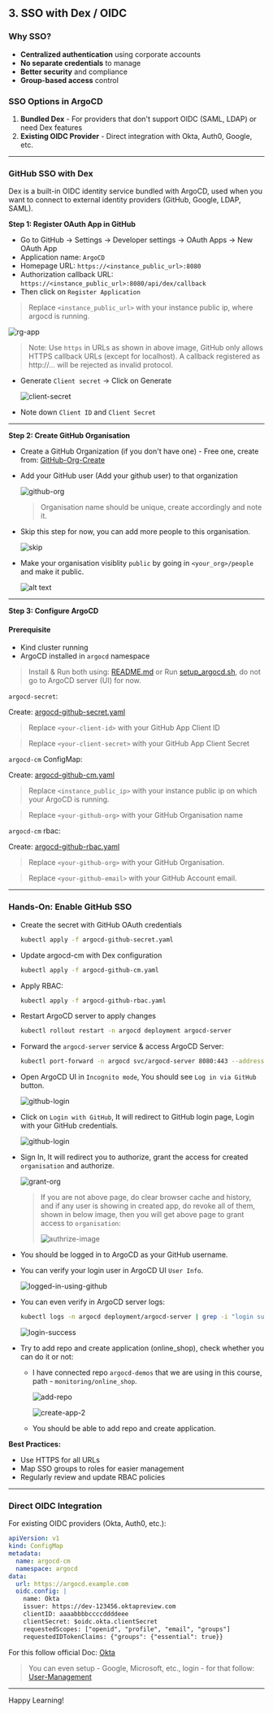 ## 3. SSO with Dex / OIDC

### Why SSO?

- **Centralized authentication** using corporate accounts
- **No separate credentials** to manage
- **Better security** and compliance
- **Group-based access** control

### SSO Options in ArgoCD

1. **Bundled Dex** - For providers that don't support OIDC (SAML, LDAP) or need Dex features
2. **Existing OIDC Provider** - Direct integration with Okta, Auth0, Google, etc.

---

### GitHub SSO with Dex

Dex is a built-in OIDC identity service bundled with ArgoCD, used when you want to connect to external identity providers (GitHub, Google, LDAP, SAML).

**Step 1: Register OAuth App in GitHub**

- Go to GitHub → Settings → Developer settings → OAuth Apps → New OAuth App
- Application name: `ArgoCD`
- Homepage URL: `https://<instance_public_url>:8080`
- Authorization callback URL: `https://<instance_public_url>:8080/api/dex/callback`
- Then click on `Register Application`

> Replace `<instance_public_url>` with your instance public ip, where argocd is running.

  ![rg-app](output_images/image-12.png)

  > Note: Use `https` in URLs as shown in above image, GitHub only allows HTTPS callback URLs (except for localhost). A callback registered as http://… will be rejected as invalid protocol.

- Generate `Client secret` -> Click on Generate

  ![client-secret](output_images/image-13.png)

- Note down `Client ID` and `Client Secret`

---

**Step 2: Create GitHub Organisation**

- Create a GitHub Organization (if you don't have one) - Free one, create from: [GitHub-Org-Create](https://github.com/organizations/plan)
- Add your GitHub user (Add your github user) to that organization

  ![github-org](output_images/image-18.png)
  
  > Organisation name should be unique, create accordingly and note it.

- Skip this step for now, you can add more people to this organisation.

  ![skip](output_images/image-19.png)

- Make your organisation visiblity `public` by going in `<your_org>/people` and make it public.
  
  ![alt text](output_images/image-23.png)

---

**Step 3: Configure ArgoCD**

#### Prerequisite
* Kind cluster running
* ArgoCD installed in `argocd` namespace

> Install & Run both using: [README.md](../03_setup_installation/README.md) or Run [setup_argocd.sh](../03_setup_installation/setup_argocd.sh), do not go to ArgoCD server (UI) for now.


`argocd-secret`:

Create: [argocd-github-secret.yaml](argocd-github-secret.yaml)

> Replace `<your-client-id>` with your GitHub App Client ID

> Replace `<your-client-secret>` with your GitHub App Client Secret


`argocd-cm` ConfigMap:

Create: [argocd-github-cm.yaml](argocd-github-cm.yaml)

> Replace `<instance_public_ip>` with your instance public ip on which your ArgoCD is running.

> Replace `<your-github-org>` with your GitHub Organisation name

`argocd-cm` rbac:

Create: [argocd-github-rbac.yaml](argocd-github-rbac.yaml)

> Replace `<your-github-org>` with your GitHub Organisation.

> Replace `<your-github-email>` with your GitHub Account email.

---

### Hands-On: Enable GitHub SSO

* Create the secret with GitHub OAuth credentials

  ```bash
  kubectl apply -f argocd-github-secret.yaml
  ```

* Update argocd-cm with Dex configuration

  ```bash
  kubectl apply -f argocd-github-cm.yaml
  ```

* Apply RBAC:

  ```bash
  kubectl apply -f argocd-github-rbac.yaml
  ```

* Restart ArgoCD server to apply changes

  ```bash
  kubectl rollout restart -n argocd deployment argocd-server
  ```

* Forward the `argocd-server` service & access ArgoCD Server:

  ```bash
  kubectl port-forward -n argocd svc/argocd-server 8080:443 --address=0.0.0.0 &
  ```

* Open ArgoCD UI in `Incognito mode`, You should see `Log in via GitHub` button.

  ![github-login](output_images/image-14.png)

* Click on `Login with GitHub`, It will redirect to GitHub login page, Login with your GitHub credentials.

  ![github-login](output_images/image-15.png)

* Sign In, It will redirect you to authorize, grant the access for created `organisation` and authorize.

  ![grant-org](output_images/image-20.png)

  > If you are not above page, do clear browser cache and history, and if any user is showing in created app, do revoke all of them, shown in below image, then you will get above page to grant access to `organisation`:
  >
  >  ![authrize-image](output_images/image-24.png)

* You should be logged in to ArgoCD as your GitHub username.

* You can verify your login user in ArgoCD UI `User Info`.

  ![logged-in-using-github](output_images/image-16.png)

* You can even verify in ArgoCD server logs:

  ```bash
  kubectl logs -n argocd deployment/argocd-server | grep -i "login successful"
  ```

  ![login-success](output_images/image-17.png)

* Try to add repo and create application (online_shop), check whether you can do it or not:
  
  * I have connected repo `argocd-demos` that we are using in this course, path - `monitoring/online_shop`.

    ![add-repo](output_images/image-21.png)

    ![create-app-2](output_images/image-22.png)

  * You should be able to add repo and create application.

**Best Practices:**
- Use HTTPS for all URLs
- Map SSO groups to roles for easier management
- Regularly review and update RBAC policies

---

### Direct OIDC Integration

For existing OIDC providers (Okta, Auth0, etc.):

```yaml
apiVersion: v1
kind: ConfigMap
metadata:
  name: argocd-cm
  namespace: argocd
data:
  url: https://argocd.example.com
  oidc.config: |
    name: Okta
    issuer: https://dev-123456.oktapreview.com
    clientID: aaaabbbbccccddddeee
    clientSecret: $oidc.okta.clientSecret
    requestedScopes: ["openid", "profile", "email", "groups"]
    requestedIDTokenClaims: {"groups": {"essential": true}}
```

For this follow official Doc: [Okta](https://argo-cd.readthedocs.io/en/stable/operator-manual/user-management/okta/)

> You can even setup - Google, Microsoft, etc., login - for that follow: [User-Management](https://argo-cd.readthedocs.io/en/stable/operator-manual/user-management/)

---

Happy Learning!